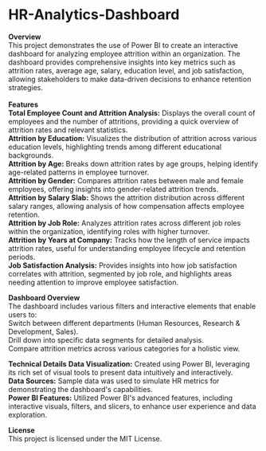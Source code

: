# HR-Analytics-Dashboard

<b>Overview</b>
<br>
This project demonstrates the use of Power BI to create an interactive dashboard for analyzing employee attrition within an organization. The dashboard provides comprehensive insights into key metrics such as attrition rates, average age, salary, education level, and job satisfaction, allowing stakeholders to make data-driven decisions to enhance retention strategies.
<br><br>
<b>Features</b>
<br>
<b>Total Employee Count and Attrition Analysis:</b> Displays the overall count of employees and the number of attritions, providing a quick overview of attrition rates and relevant statistics.<br>
<b>Attrition by Education:</b> Visualizes the distribution of attrition across various education levels, highlighting trends among different educational backgrounds.<br>
<b>Attrition by Age:</b> Breaks down attrition rates by age groups, helping identify age-related patterns in employee turnover.<br>
<b>Attrition by Gender:</b> Compares attrition rates between male and female employees, offering insights into gender-related attrition trends.<br>
<b>Attrition by Salary Slab:</b> Shows the attrition distribution across different salary ranges, allowing analysis of how compensation affects employee retention.<br>
<b>Attrition by Job Role:</b> Analyzes attrition rates across different job roles within the organization, identifying roles with higher turnover.<br>
<b>Attrition by Years at Company:</b> Tracks how the length of service impacts attrition rates, useful for understanding employee lifecycle and retention periods.<br>
<b>Job Satisfaction Analysis:</b> Provides insights into how job satisfaction correlates with attrition, segmented by job role, and highlights areas needing attention to improve employee satisfaction.
<br>

<b>Dashboard Overview</b>
<br>
The dashboard includes various filters and interactive elements that enable users to:
<br>
Switch between different departments (Human Resources, Research & Development, Sales).<br>
Drill down into specific data segments for detailed analysis.<br>
Compare attrition metrics across various categories for a holistic view.
<br>

<b>Technical Details</b>
<b>Data Visualization:</b> Created using Power BI, leveraging its rich set of visual tools to present data intuitively and interactively.<br>
<b>Data Sources:</b> Sample data was used to simulate HR metrics for demonstrating the dashboard's capabilities.<br>
<b>Power BI Features:</b> Utilized Power BI's advanced features, including interactive visuals, filters, and slicers, to enhance user experience and data exploration.
<br>

<b>License</b><br>
This project is licensed under the MIT License.
